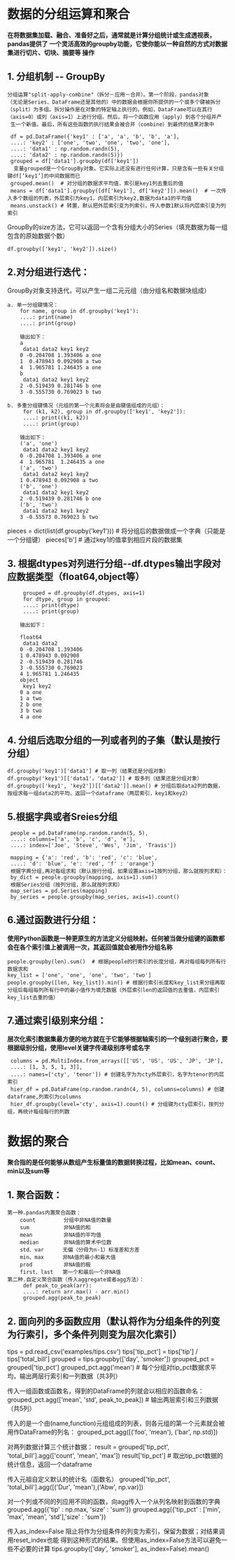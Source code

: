 # 数据的分组运算和聚合
**在将数据集加载、融合、准备好之后，通常就是计算分组统计或⽣成透视表， pandas提供了
⼀个灵活⾼效的groupby功能，它使你能以⼀种⾃然的⽅式对数据集进⾏切⽚、切块、摘要等
操作**
## 1. 分组机制 -- GroupBy
    分组运算"split-apply-combine"（拆分－应⽤－合并）。第⼀个阶段，pandas对象
    （⽆论是Series、DataFrame还是其他的）中的数据会根据你所提供的⼀个或多个键被拆分
    （split）为多组。拆分操作是在对象的特定轴上执⾏的。例如，DataFrame可以在其⾏
    （axis=0）或列（axis=1）上进⾏分组。然后，将⼀个函数应⽤（apply）到各个分组并产
     ⽣⼀个新值。最后，所有这些函数的执⾏结果会被合并（combine）到最终的结果对象中

	 df = pd.DataFrame({'key1' : ['a', 'a', 'b', 'b', 'a'],
	 ....: 'key2' : ['one', 'two', 'one', 'two', 'one'],
	 ....: 'data1' : np.random.randn(5),
	 ....: 'data2' : np.random.randn(5)})
	 grouped = df['data1'].groupby(df['key1'])
	  变量grouped是⼀个GroupBy对象。它实际上还没有进⾏任何计算，只是含有⼀些有关分组键df[‘key1’]的中间数据⽽已
	 grouped.mean()  # 对分组的数据求平均值，索引是key1列去重后的值
	 means = df['data1'].groupby([df['key1'], df['key2']]).mean()  # ⼀次传⼊多个数组的列表，外层索引为key1，内层索引为key2,数据为data1的平均值
	 means.unstack() # 转置，默认把外层索引变为列索引，传入参数1默认将内层索引变为列索引

 GroupBy的size⽅法，它可以返回⼀个含有分组⼤⼩的Series（填充数据为每一组包含的原始数据个数）

    df.groupby(['key1', 'key2']).size()

## 2.对分组进行迭代：
GroupBy对象⽀持迭代，可以产⽣⼀组⼆元元组（由分组名和数据块组成）

    a. 单一分组键情况：
		for name, group in df.groupby('key1'):
		....: print(name)
		....: print(group)
		
		输出如下：
		a
		 data1 data2 key1 key2
		0 -0.204708 1.393406 a one
		1  0.478943 0.092908 a two
		4  1.965781 1.246435 a one
		b
		 data1 data2 key1 key2
		2 -0.519439 0.281746 b one
		3 -0.555730 0.769023 b two

    b. 多重分组键情况（元组的第⼀个元素将会是由键值组成的元组）：
		 for (k1, k2), group in df.groupby(['key1', 'key2']):
		 ....: print((k1, k2))
		 ....: print(group)
		
		输出如下：
		('a', 'one')
		 data1 data2 key1 key2
		0 -0.204708 1.393406 a one
		4  1.965781  1.246435 a one
		('a', 'two')
		 data1 data2 key1 key2
		1 0.478943 0.092908 a two
		('b', 'one')
		 data1 data2 key1 key2
		2 -0.519439 0.281746 b one
		('b', 'two')
		 data1 data2 key1 key2
		3 -0.55573 0.769023 b two
 
 pieces = dict(list(df.groupby('key1'))) # 将分组后的数据做成一个字典（只能是一个分组键）
 pieces['b'] # 通过key1的值拿到相应片段的数据集

## 3. 根据dtypes对列进行分组--df.dtypes输出字段对应数据类型（float64,object等）
		 grouped = df.groupby(df.dtypes, axis=1)
		 for dtype, group in grouped:
		 ....: print(dtype)
		 ....: print(group)
		
		输出如下：
		
		float64
		 data1 data2
		0 -0.204708 1.393406
		1 0.478943 0.092908
		2 -0.519439 0.281746
		3 -0.555730 0.769023
		4 1.965781 1.246435
		object
		 key1 key2
		0 a one
		1 a two
		2 b one
		3 b two
		4 a one
## 4. 分组后选取分组的一列或者列的子集（默认是按行分组）
	df.groupby('key1')['data1'] # 取一列（结果还是分组对象）
	df.groupby('key1')[['data1'，'data2']] # 取多列（结果还是分组对象）
	df.groupby(['key1', 'key2'])[['data2']].mean() # 分组后取data2列的数据，按组求每一组data2的平均，返回一个dataframe（两层索引，key1和key2）

## 5.根据字典或者Sreies分组
	 people = pd.DataFrame(np.random.randn(5, 5),
	 ....: columns=['a', 'b', 'c', 'd', 'e'],
	 ....: index=['Joe', 'Steve', 'Wes', 'Jim', 'Travis'])
	
	 mapping = {'a': 'red', 'b': 'red', 'c': 'blue',
	 ....: 'd': 'blue', 'e': 'red', 'f' : 'orange'}
	 根据字典分组,再对每组求和（默认按行分组，如果设置axis=1按列分组，那么就按列求和）：
	 by_dict = people.groupby(mapping, axis=1).sum()
	 根据Series分组（按列分组，那么就按列求和）
	 map_series = pd.Series(mapping)
	 by_series = people.groupby(map_series, axis=1).count()

## 6.通过函数进行分组：
**使⽤Python函数是⼀种更原⽣的⽅法定义分组映射。任何被当做分组键的函数都会在各个索引值上被调⽤⼀次，其返回值就会被⽤作分组名称**

	people.groupby(len).sum()  # 根据people的行索引的长度分组，再对每组每列所有行数据求和
	key_list = ['one', 'one', 'one', 'two', 'two']
	people.groupby([len, key_list]).min() # 根据行索引长度和key_list来分组再取分组后每组每列所有行中的最小值作为填充数据（外层索引len的返回值的去重值，内层索引key_list去重的值）
## 7.通过索引级别来分组：
**层次化索引数据集最⽅便的地⽅就在于它能够根据轴索引的⼀个级别进⾏聚合，要根据级别分组，使⽤level关键字传递级别序号或名字**

	 columns = pd.MultiIndex.from_arrays([['US', 'US', 'US', 'JP', 'JP'],
	 ....: [1, 3, 5, 1, 3]],
	 ....: names=['cty', 'tenor']) # 创建名字为为cty外层索引，名字为tenor的内层索引
	 hier_df = pd.DataFrame(np.random.randn(4, 5), columns=columns) # 创建dataframe,列索引为columns
	 hier_df.groupby(level='cty', axis=1).count() # 分组键为cty层索引，按列分组，再统计每组每行的列数
# 数据的聚合
**聚合指的是任何能够从数组产⽣标量值的数据转换过程，⽐如mean、count、min以及sum等**
    
## 1. 聚合函数：
	第一种.pandas内置聚合函数：
		count         分组中非NA值的数量
		sum           非NA值的和
		mean          非NA值的平均值
		median        非NA值的算术中位数
		std、var      无偏（分母为n-1）标准差和方差
		min、max      非NA值的最小和最大值
		prod          非NA值的极
		first、last   第一个和最后一个非NA值
    第二种.自定义聚合函数（传入aggregate或者agg方法）：
         def peak_to_peak(arr):
         ....: return arr.max() - arr.min()
         grouped.agg(peak_to_peak)
## 2. 面向列的多函数应用（默认将作为分组条件的列变为行索引，多个条件列则变为层次化索引）

 tips = pd.read_csv('examples/tips.csv')
 tips['tip_pct'] = tips['tip'] / tips['total_bill']
 grouped = tips.groupby(['day', 'smoker'])
 grouped_pct = grouped['tip_pct']
 grouped_pct.agg('mean') # 每个分组对tip_pct数据求平均，输出两层行索引和一列数据（共3列）

  传⼊⼀组函数或函数名，得到的DataFrame的列就会以相应的函数命名：
 grouped_pct.agg(['mean', 'std', peak_to_peak]) # 输出两层索引和三列数据（共5列）

  传⼊的是⼀个由(name,function)元组组成的列表，则各元组的第⼀个元素就会被⽤作DataFrame的列名：
 grouped_pct.agg([('foo', 'mean'), ('bar', np.std)])

  对两列数据计算三个统计数据：
 result = grouped['tip_pct', 'total_bill'].agg(['count', 'mean', 'max'])
 result['tip_pct'] # 取出tip_pct数据的统计信息，返回一个dataframe

  传入元祖自定义默认的统计名（函数名）
 grouped['tip_pct', 'total_bill'].agg([('Dur', 'mean'),('Abw', np.var)]) 

  对⼀个列或不同的列应⽤不同的函数，向agg传⼊⼀个从列名映射到函数的字典
 grouped.agg({'tip' : np.max, 'size' : 'sum'})
 grouped.agg({'tip_pct' : ['min', 'max', 'mean', 'std'],'size' : 'sum'})

  传入as_index=False 阻止将作为分组条件的列变为索引，保留为数据；对结果调⽤reset_index也能
  得到这种形式的结果。但使⽤as_index=False⽅法可以避免⼀些不必要的计算
 tips.groupby(['day', 'smoker'], as_index=False).mean()